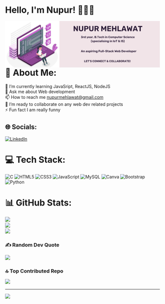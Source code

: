 <h1>Hello, I'm Nupur! 👋👩‍💻 </h1>
<img align="right" alt="girl coding" src="https://github.com/Nupur-30/Nupur-30/blob/main/github_banner%20(1).png" width=100% height=35%>

# 💫 About Me:
🌱 I’m currently learning JavaSript, ReactJS, NodeJS<br>💬 Ask me about Web development<br>📫 How to reach me nupurmehlawat@gmail.com<br>👯 I’m ready to collaborate on any web dev related projects<br>⚡ Fun fact I am really funny


## 🌐 Socials:
[![LinkedIn](https://img.shields.io/badge/LinkedIn-%230077B5.svg?logo=linkedin&logoColor=white)](https://linkedin.com/in/www.linkedin.com/in/nupur-mehlawat) 

# 💻 Tech Stack:
![C](https://img.shields.io/badge/c-%2300599C.svg?style=flat&logo=c&logoColor=white) ![HTML5](https://img.shields.io/badge/html5-%23E34F26.svg?style=flat&logo=html5&logoColor=white) ![CSS3](https://img.shields.io/badge/css3-%231572B6.svg?style=flat&logo=css3&logoColor=white) ![JavaScript](https://img.shields.io/badge/javascript-%23323330.svg?style=flat&logo=javascript&logoColor=%23F7DF1E) ![MySQL](https://img.shields.io/badge/mysql-%2300000f.svg?style=flat&logo=mysql&logoColor=white) ![Canva](https://img.shields.io/badge/Canva-%2300C4CC.svg?style=flat&logo=Canva&logoColor=white) ![Bootstrap](https://img.shields.io/badge/bootstrap-%238511FA.svg?style=flat&logo=bootstrap&logoColor=white) ![Python](https://img.shields.io/badge/python-3670A0?style=flat&logo=python&logoColor=ffdd54)
# 📊 GitHub Stats:
![](https://github-readme-stats.vercel.app/api?username=Nupur-30&theme=city_light&hide_border=false&include_all_commits=false&count_private=false)<br/>
![](https://github-readme-streak-stats.herokuapp.com/?user=Nupur-30&theme=city_light&hide_border=false)<br/>
![](https://github-readme-stats.vercel.app/api/top-langs/?username=Nupur-30&theme=city_light&hide_border=false&include_all_commits=false&count_private=false&layout=compact)

### ✍️ Random Dev Quote
![](https://quotes-github-readme.vercel.app/api?type=horizontal&theme=light)

### 🔝 Top Contributed Repo
![](https://github-contributor-stats.vercel.app/api?username=Nupur-30&limit=5&theme=flat&combine_all_yearly_contributions=true)

---
[![](https://visitcount.itsvg.in/api?id=Nupur-30&icon=5&color=12)](https://visitcount.itsvg.in)

<!-- Proudly created with GPRM ( https://gprm.itsvg.in ) -->

